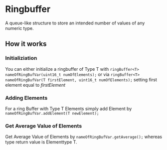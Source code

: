 # Ringbuffer

A queue-like structure to store an intended number of values of any numeric type.

## How it works

### Initializiation
You can either initialize a ringbuffer of Type T with `ringBuffer<T> nameOfRingBufVar(uint16_t numOfElements);` or
via `ringBuffer<T> nameOfRingBufVar(T firstElement, uint16_t numOfElements);` setting first element equal to *firstElement*

### Adding Elements
For a ring Buffer with Type T Elements simply add Element by `nameOfRingBufVar.addElement(T newElement);`

### Get Average Value of Elements
Get Average Value of Elements by `nameOfRingBufVar.getAverage();` whereas type return value is Elementtype T.
